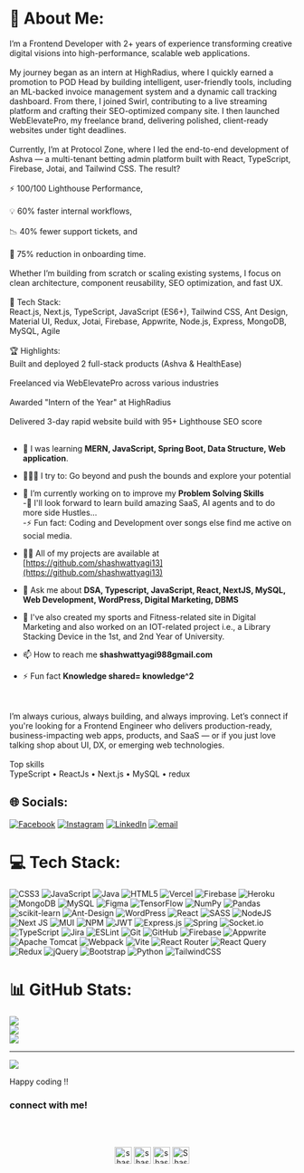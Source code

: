 # 💫 About Me:
I’m a Frontend Developer with 2+ years of experience transforming creative digital visions into high-performance, scalable web applications.<br><br>My journey began as an intern at HighRadius, where I quickly earned a promotion to POD Head by building intelligent, user-friendly tools, including an ML-backed invoice management system and a dynamic call tracking dashboard. From there, I joined Swirl, contributing to a live streaming platform and crafting their SEO-optimized company site. I then launched WebElevatePro, my freelance brand, delivering polished, client-ready websites under tight deadlines.<br><br>Currently, I’m at Protocol Zone, where I led the end-to-end development of Ashva — a multi-tenant betting admin platform built with React, TypeScript, Firebase, Jotai, and Tailwind CSS. The result?<br><br>⚡ 100/100 Lighthouse Performance,<br><br>💡 60% faster internal workflows,<br><br>📉 40% fewer support tickets, and<br><br>🚀 75% reduction in onboarding time.<br><br>Whether I’m building from scratch or scaling existing systems, I focus on clean architecture, component reusability, SEO optimization, and fast UX.<br><br>🧰 Tech Stack:<br>React.js, Next.js, TypeScript, JavaScript (ES6+), Tailwind CSS, Ant Design, Material UI, Redux, Jotai, Firebase, Appwrite, Node.js, Express, MongoDB, MySQL, Agile<br><br>🏆 Highlights:<br>Built and deployed 2 full-stack products (Ashva & HealthEase)<br><br>Freelanced via WebElevatePro across various industries<br><br>Awarded "Intern of the Year" at HighRadius<br><br>Delivered 3-day rapid website build with 95+ Lighthouse SEO score<br><br>

- 🌱 I was learning  **MERN, JavaScript, Spring Boot, Data Structure, Web application**.<br>
- 🧗🏾‍♀️ I try to: Go beyond and push the bounds and explore your potential <br>
- 🔭 I’m currently working on to improve my **Problem Solving Skills**<br>
-👯 I'll look forward to learn build amazing SaaS, AI agents and to do more side Hustles...<br>
-⚡ Fun fact: Coding and Development over songs else find me active on social media.<br>

- 👨‍💻 All of my projects are available at [https://github.com/shashwattyagi13](https://github.com/shashwattyagi13)

- 💬 Ask me about **DSA, Typescript, JavaScript, React, NextJS, MySQL, Web Development, WordPress, Digital Marketing, DBMS**

- 🔭 I've also created my sports and Fitness-related site in Digital Marketing and
  also worked on an IOT-related project i.e., a Library Stacking Device in the 1st, and 2nd Year of University.

- 📫 How to reach me **shashwattyagi988gmail.com**

- ⚡ Fun fact **Knowledge shared= knowledge^2**


<br><br>I’m always curious, always building, and always improving. Let’s connect if you're looking for a Frontend Engineer who delivers production-ready, business-impacting web apps, products, and SaaS — or if you just love talking shop about UI, DX, or emerging web technologies. <br><br>Top skills<br>TypeScript • ReactJs • Next.js • MySQL • redux


## 🌐 Socials:
[![Facebook](https://img.shields.io/badge/Facebook-%231877F2.svg?logo=Facebook&logoColor=white)](https://facebook.com/https://www.facebook.com/shashwat.tyagi.33) [![Instagram](https://img.shields.io/badge/Instagram-%23E4405F.svg?logo=Instagram&logoColor=white)](https://instagram.com/https://www.instagram.com/shashwattyagi13/) [![LinkedIn](https://img.shields.io/badge/LinkedIn-%230077B5.svg?logo=linkedin&logoColor=white)](https://linkedin.com/in/https://www.linkedin.com/in/shashwattyagi13/) [![email](https://img.shields.io/badge/Email-D14836?logo=gmail&logoColor=white)](mailto:shashwattyagi988@gmail.com) 

# 💻 Tech Stack:
![CSS3](https://img.shields.io/badge/css3-%231572B6.svg?style=for-the-badge&logo=css3&logoColor=white) ![JavaScript](https://img.shields.io/badge/javascript-%23323330.svg?style=for-the-badge&logo=javascript&logoColor=%23F7DF1E) ![Java](https://img.shields.io/badge/java-%23ED8B00.svg?style=for-the-badge&logo=openjdk&logoColor=white) ![HTML5](https://img.shields.io/badge/html5-%23E34F26.svg?style=for-the-badge&logo=html5&logoColor=white) ![Vercel](https://img.shields.io/badge/vercel-%23000000.svg?style=for-the-badge&logo=vercel&logoColor=white) ![Firebase](https://img.shields.io/badge/firebase-%23039BE5.svg?style=for-the-badge&logo=firebase) ![Heroku](https://img.shields.io/badge/heroku-%23430098.svg?style=for-the-badge&logo=heroku&logoColor=white) ![MongoDB](https://img.shields.io/badge/MongoDB-%234ea94b.svg?style=for-the-badge&logo=mongodb&logoColor=white) ![MySQL](https://img.shields.io/badge/mysql-4479A1.svg?style=for-the-badge&logo=mysql&logoColor=white) ![Figma](https://img.shields.io/badge/figma-%23F24E1E.svg?style=for-the-badge&logo=figma&logoColor=white) ![TensorFlow](https://img.shields.io/badge/TensorFlow-%23FF6F00.svg?style=for-the-badge&logo=TensorFlow&logoColor=white) ![NumPy](https://img.shields.io/badge/numpy-%23013243.svg?style=for-the-badge&logo=numpy&logoColor=white) ![Pandas](https://img.shields.io/badge/pandas-%23150458.svg?style=for-the-badge&logo=pandas&logoColor=white) ![scikit-learn](https://img.shields.io/badge/scikit--learn-%23F7931E.svg?style=for-the-badge&logo=scikit-learn&logoColor=white) ![Ant-Design](https://img.shields.io/badge/-AntDesign-%230170FE?style=for-the-badge&logo=ant-design&logoColor=white) ![WordPress](https://img.shields.io/badge/WordPress-%23117AC9.svg?style=for-the-badge&logo=WordPress&logoColor=white) ![React](https://img.shields.io/badge/react-%2320232a.svg?style=for-the-badge&logo=react&logoColor=%2361DAFB) ![SASS](https://img.shields.io/badge/SASS-hotpink.svg?style=for-the-badge&logo=SASS&logoColor=white) ![NodeJS](https://img.shields.io/badge/node.js-6DA55F?style=for-the-badge&logo=node.js&logoColor=white) ![Next JS](https://img.shields.io/badge/Next-black?style=for-the-badge&logo=next.js&logoColor=white) ![MUI](https://img.shields.io/badge/MUI-%230081CB.svg?style=for-the-badge&logo=mui&logoColor=white) ![NPM](https://img.shields.io/badge/NPM-%23CB3837.svg?style=for-the-badge&logo=npm&logoColor=white) ![JWT](https://img.shields.io/badge/JWT-black?style=for-the-badge&logo=JSON%20web%20tokens) ![Express.js](https://img.shields.io/badge/express.js-%23404d59.svg?style=for-the-badge&logo=express&logoColor=%2361DAFB) ![Spring](https://img.shields.io/badge/spring-%236DB33F.svg?style=for-the-badge&logo=spring&logoColor=white) ![Socket.io](https://img.shields.io/badge/Socket.io-black?style=for-the-badge&logo=socket.io&badgeColor=010101) ![TypeScript](https://img.shields.io/badge/typescript-%23007ACC.svg?style=for-the-badge&logo=typescript&logoColor=white) ![Jira](https://img.shields.io/badge/jira-%230A0FFF.svg?style=for-the-badge&logo=jira&logoColor=white) ![ESLint](https://img.shields.io/badge/ESLint-4B3263?style=for-the-badge&logo=eslint&logoColor=white) ![Git](https://img.shields.io/badge/git-%23F05033.svg?style=for-the-badge&logo=git&logoColor=white) ![GitHub](https://img.shields.io/badge/github-%23121011.svg?style=for-the-badge&logo=github&logoColor=white) ![Firebase](https://img.shields.io/badge/firebase-a08021?style=for-the-badge&logo=firebase&logoColor=ffcd34) ![Appwrite](https://img.shields.io/badge/Appwrite-%23FD366E.svg?style=for-the-badge&logo=appwrite&logoColor=white) ![Apache Tomcat](https://img.shields.io/badge/apache%20tomcat-%23F8DC75.svg?style=for-the-badge&logo=apache-tomcat&logoColor=black) ![Webpack](https://img.shields.io/badge/webpack-%238DD6F9.svg?style=for-the-badge&logo=webpack&logoColor=black) ![Vite](https://img.shields.io/badge/vite-%23646CFF.svg?style=for-the-badge&logo=vite&logoColor=white) ![React Router](https://img.shields.io/badge/React_Router-CA4245?style=for-the-badge&logo=react-router&logoColor=white) ![React Query](https://img.shields.io/badge/-React%20Query-FF4154?style=for-the-badge&logo=react%20query&logoColor=white) ![Redux](https://img.shields.io/badge/redux-%23593d88.svg?style=for-the-badge&logo=redux&logoColor=white) ![jQuery](https://img.shields.io/badge/jquery-%230769AD.svg?style=for-the-badge&logo=jquery&logoColor=white) ![Bootstrap](https://img.shields.io/badge/bootstrap-%238511FA.svg?style=for-the-badge&logo=bootstrap&logoColor=white) ![Python](https://img.shields.io/badge/python-3670A0?style=for-the-badge&logo=python&logoColor=ffdd54) ![TailwindCSS](https://img.shields.io/badge/tailwindcss-%2338B2AC.svg?style=for-the-badge&logo=tailwind-css&logoColor=white)
# 📊 GitHub Stats:
![](https://github-readme-stats.vercel.app/api?username=shashwattyagi13&theme=dark&hide_border=false&include_all_commits=false&count_private=false)<br/>
![](https://nirzak-streak-stats.vercel.app/?user=shashwattyagi13&theme=dark&hide_border=false)<br/>
![](https://github-readme-stats.vercel.app/api/top-langs/?username=shashwattyagi13&theme=dark&hide_border=false&include_all_commits=false&count_private=false&layout=compact)

---
[![](https://visitcount.itsvg.in/api?id=shashwattyagi13&icon=0&color=0)](https://visitcount.itsvg.in)


Happy coding !!

<h3><strong>connect with me!</strong></h3><br><br>

<p align="center">
<a href="https://www.linkedin.com/in/shashwat-tyagi-50246a197/" target="blank"><img align="center" src="https://cdn.jsdelivr.net/npm/simple-icons@3.0.1/icons/linkedin.svg" alt="shashwattyagi" height="30" width="30" /></a>
<a href="https://www.facebook.com/shashwat.tyagi.33/" target="blank"><img align="center" src="https://cdn.jsdelivr.net/npm/simple-icons@3.0.1/icons/facebook.svg" alt="shashwat.tyagi.33" height="30" width="30" /></a>
<a href="https://www.instagram.com/shashwattyagi13/" target="blank"><img align="center" src="https://cdn.jsdelivr.net/npm/simple-icons@3.0.1/icons/instagram.svg" alt="shashwattyagi" height="30" width="30" /></a>
<a href="https://leetcode.com/Shashwattyagi13/" target="blank"><img align="center" src="https://cdn.jsdelivr.net/npm/simple-icons@3.0.1/icons/leetcode.svg" alt="Shashwattyagi13" height="30" width="30" /></a>
</p>








<!--
**shashwattyagi13/shashwattyagi13** is a ✨ _special_ ✨ repository because its `README.md` (this file) appears on your GitHub profile.

Here are some ideas to get you started:

- 🔭 I’m currently working on ...
- 🌱 I’m currently learning ...
- 👯 I’m looking to collaborate on ...
- 🤔 I’m looking for help with ...
- 💬 Ask me about ...
- 📫 How to reach me: ...
- 😄 Pronouns: ...
- ⚡ Fun fact: ...
-->
